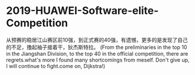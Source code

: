 # 2019-HUAWEI-Software-elite-Competition
从预赛的稳居江山赛区前10强，到正式赛的40强，有遗憾，更多的是发现了自己的不足，撸起袖子接着干，狄杰斯特拉。
(From the preliminaries in the top 10 in the Jiangshan Division, to the top 40 in the official 
competition, there are regrets.what's more I found many shortcomings from meself. Don't give up, 
I will continue to fight.come on, Dijkstra!)
